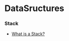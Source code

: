 # DataSructures

### Stack

- <a href="http://interactivepython.org/runestone/static/pythonds/BasicDS/WhatisaStack.html" target="_blank">What is a Stack?</a>
